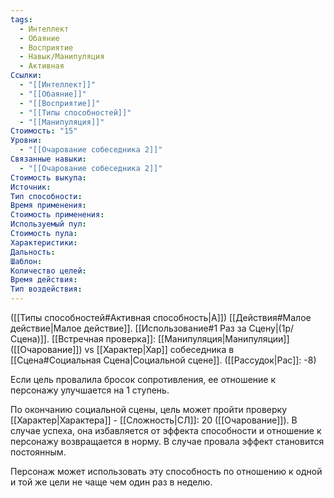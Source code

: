 ```yaml
---
tags:
  - Интеллект
  - Обаяние
  - Восприятие
  - Навык/Манипуляция
  - Активная
Ссылки:
  - "[[Интеллект]]"
  - "[[Обаяние]]"
  - "[[Восприятие]]"
  - "[[Типы способностей]]"
  - "[[Манипуляция]]"
Стоимость: "15"
Уровни:
  - "[[Очарование собеседника 2]]"
Связанные навыки:
  - "[[Очарование собеседника 2]]"
Стоимость выкупа:
Источник:
Тип способности:
Время применения:
Стоимость применения:
Используемый пул:
Стоимость пула:
Характеристики:
Дальность:
Шаблон:
Количество целей:
Время действия:
Тип воздействия:
---
```

([[Типы способностей#Активная способность|А]]) [[Действия#Малое действие|Малое действие]]. [[Использование#1 Раз за Сцену|(1р/Сцена)]]. [[Встречная проверка]]: [[Манипуляция|Манипуляции]] ([[Очарование]]) vs [[Характер|Хар]] собеседника в [[Сцена#Социальная Сцена|Социальной сцене]]. ([[Рассудок|Рас]]: -8)

Если цель провалила бросок сопротивления, ее отношение к персонажу улучшается на 1 ступень. 

По окончанию социальной сцены, цель может пройти проверку [[Характер|Характера]] - [[Сложность|СЛ]]: 20 ([[Очарование]]). В случае успеха, она избавляется от эффекта способности и отношение к персонажу возвращается в норму. В случае провала эффект становится постоянным. 

Персонаж может использовать эту способность по отношению к одной и той же цели не чаще чем один раз в неделю.